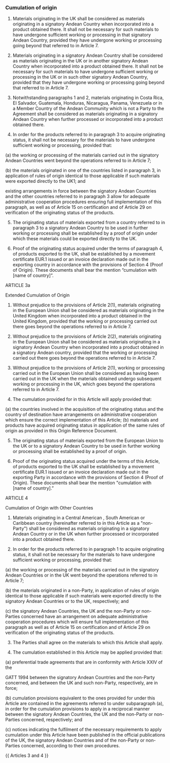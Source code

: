 ### Cumulation of origin

1.	Materials originating in the UK shall be considered as materials originating in a signatory Andean Country when incorporated into a product obtained there. It shall not be necessary for such materials to have undergone sufficient working or processing in that signatory Andean Country, provided they have undergone working or processing going beyond that referred to in Article 7.


2.	Materials originating in a signatory Andean Country shall be considered as materials originating in the UK or in another signatory Andean Country when incorporated into a product obtained there. It shall not be necessary for such materials to have undergone sufficient working or processing in the UK or in such other signatory Andean Country, provided that they have undergone working or processing going beyond that referred to in Article 7.

3.	Notwithstanding paragraphs 1 and 2, materials originating in Costa Rica, El Salvador, Guatemala, Honduras, Nicaragua, Panama, Venezuela or in a Member Country of the Andean Community which is not a Party to the Agreement shall be considered as materials originating in a signatory Andean Country when further processed or incorporated into a product obtained there.

4.	In order for the products referred to in paragraph 3 to acquire originating status, it shall not be necessary for the materials to have undergone sufficient working or processing, provided that:

(a)	the working or processing of the materials carried out in the signatory Andean Countries went beyond the operations referred to in Article 7;


(b)	the materials originated in one of the countries listed in paragraph 3, in application of rules of origin identical to those applicable if such materials were exported directly to the UK1; and


existing arrangements in force between the signatory Andean Countries and the other countries referred to in paragraph 3 allow for adequate administrative cooperation procedures ensuring full implementation of this paragraph, as well as of Article 15 on certification and of Article 29 on verification of the originating status of the products.

5.	The originating status of materials exported from a country referred to in paragraph 3 to a signatory Andean Country to be used in further working or processing shall be established by a proof of origin under which these materials could be exported directly to the
UK.


6.	Proof of the originating status acquired under the terms of paragraph 4, of products exported to the UK, shall be established by a movement certificate EUR.1 issued or an invoice declaration made out in the exporting country in accordance with the provisions of Section 4 (Proof of Origin). These documents shall bear the mention “cumulation with [name of country]”.



ARTICLE 3a

Extended Cumulation of Origin

1.	Without prejudice to the provisions of Article 2(1), materials originating in the European Union shall be considered as materials originating in the United Kingdom when incorporated into a product obtained in the United Kingdom, provided that the working or processing carried out there goes beyond the operations referred to in Article 7.

2.	Without prejudice to the provisions of Article 2(2), materials originating in the European Union shall be considered as materials originating in a signatory Andean Country when incorporated into a product obtained in a signatory Andean country, provided that the working or processing carried out there goes beyond the operations referred to in Article 7.

3.	Without prejudice to the provisions of Article 2(1), working or processing carried out in the European Union shall be considered as having been carried out in the UK when the materials obtained undergo subsequent working or processing in the UK, which goes beyond the operations referred to in Article 7.

4.	The cumulation provided for in this Article will apply provided that:

(a)	the countries involved in the acquisition of the originating status and the country of destination have arrangements on administrative cooperation which ensure the correct implementation of this Article;
(b)	materials and products have acquired originating status in application of the same rules of origin as provided in this Origin Reference Document.

5.	The originating status of materials exported from the European Union to the UK or to a signatory Andean Country to be used in further working or processing shall be established by a proof of origin.

6.	Proof of the originating status acquired under the terms of this Article, of products exported to the UK shall be established by a movement certificate EUR.1 issued or an invoice declaration made out in the exporting Party in accordance with the provisions of Section 4 (Proof of Origin). These documents shall bear the mention "cumulation with [name of country].”



ARTICLE 4

Cumulation of Origin with Other Countries



1.	Materials originating in a Central American , South American or Caribbean country (hereinafter referred to in this Article as a "non-Party") shall be considered as materials originating in a signatory Andean Country or in the UK when further processed or incorporated into a product obtained there.

2.	In order for the products referred to in paragraph 1 to acquire originating status, it shall not be necessary for the materials to have undergone sufficient working or processing, provided that:


(a)	the working or processing of the materials carried out in the signatory Andean Countries or in the UK went beyond the operations referred to in Article 7;


(b)	the materials originated in a non-Party, in application of rules of origin identical to those applicable if such materials were exported directly to the signatory Andean Countries or to the UK, respectively; and


(c)	the signatory Andean Countries, the UK and the non-Party or non-Parties concerned have an arrangement on adequate administrative cooperation procedures which will ensure full implementation of this paragraph as well as of Article 15 on certification and of Article 29 on verification of the originating status of the products.


3.	The Parties shall agree on the materials to which this Article shall apply.

4.	The cumulation established in this Article may be applied provided that:



(a)	preferential trade agreements that are in conformity with Article XXIV of the

GATT 1994 between the signatory Andean Countries and the non-Party concerned, and between the UK and such non-Party, respectively, are in force;


(b)	cumulation provisions equivalent to the ones provided for under this Article are contained in the agreements referred to under subparagraph (a), in order for the cumulation provisions to apply in a reciprocal manner between the signatory Andean Countries, the UK and the non-Party or non-Parties concerned, respectively; and


(c)	notices indicating the fulfilment of the necessary requirements to apply cumulation under this Article have been published in the official publications of the UK, the signatory Andean Countries and of the non-Party or non-Parties concerned, according to their own procedures.

{{ Articles 3 and 4 }}